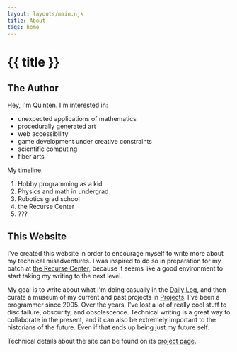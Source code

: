 ```yaml
---
layout: layouts/main.njk
title: About
tags: home
---
```


# {{ title }}

## The Author

Hey, I'm Quinten. I'm interested in:
- unexpected applications of mathematics
- procedurally generated art
- web accessibility
- game development under creative constraints
- scientific computing
- fiber arts

My timeline:
1. Hobby programming as a kid
2. Physics and math in undergrad
3. Robotics grad school
4. the Recurse Center
5. ???



## This Website

I've created this website in order to encourage myself to write more about my technical misadventures. I was inspired to do so in preparation for my batch at [the Recurse Center](https://www.recurse.com/), because it seems like a good environment to start taking my writing to the next level.

My goal is to write about what I'm doing casually in the [Daily Log](/log/), and then curate a museum of my current and past projects in [Projects](/projects/). I've been a programmer since 2005. Over the years, I've lost a lot of really cool stuff to disc failure, obscurity, and obsolescence. Technical writing is a great way to collaborate in the present, and it can also be extremely important to the historians of the future. Even if that ends up being just my future self.

Technical details about the site can be found on its [project page](/projects/quintens-blog/).

